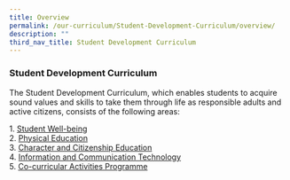 ```yaml
---
title: Overview
permalink: /our-curriculum/Student-Development-Curriculum/overview/
description: ""
third_nav_title: Student Development Curriculum
---
```

### Student Development Curriculum

The Student Development Curriculum, which enables students to acquire sound values and skills to take them through life as responsible adults and active citizens, consists of the following areas:  
  

1\.  [Student Well-being](https://staging.d2jrpotv8emy04.amplifyapp.com/our-curriculum/Student-Development-Curriculum/student-well-being/) <br>
2\.  [Physical Education](https://staging.d2jrpotv8emy04.amplifyapp.com/our-curriculum/Student-Development-Curriculum/PE/)<br>
3\.  [Character and Citizenship Education](https://staging.d2jrpotv8emy04.amplifyapp.com/our-curriculum/Student-Development-Curriculum/CCE/)<br>
4\.  [Information and Communication Technology](https://staging.d2jrpotv8emy04.amplifyapp.com/our-curriculum/Student-Development-Curriculum/ICT/)<br>
5\.  [Co-curricular Activities Programme](https://staging.d2jrpotv8emy04.amplifyapp.com/our-curriculum/Student-Development-Curriculum/CCA/)